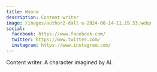 ```yaml
---
title: Wyona
description: Content writer
image: /images/author2-dall·e-2024-06-14-11.19.33.webp
social:
  facebook: https://www.facebook.com/
  twitter: https://www.twitter.com/
  instagram: https://www.instagram.com/
---
```

Content writer. A character imagined by AI.

